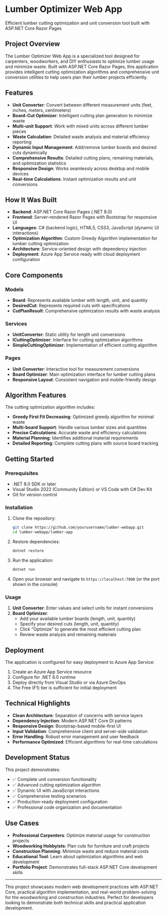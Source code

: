 # Lumber Optimizer Web App
Efficient lumber cutting optimization and unit conversion tool built with ASP.NET Core Razor Pages

## Project Overview
The Lumber Optimizer Web App is a specialized tool designed for carpenters, woodworkers, and DIY enthusiasts to optimize lumber usage and minimize waste. Built with ASP.NET Core Razor Pages, this application provides intelligent cutting optimization algorithms and comprehensive unit conversion utilities to help users plan their lumber projects efficiently.

## Features
- **Unit Converter**: Convert between different measurement units (feet, inches, meters, centimeters)
- **Board-Cut Optimizer**: Intelligent cutting plan generation to minimize waste
- **Multi-unit Support**: Work with mixed units across different lumber pieces
- **Waste Calculation**: Detailed waste analysis and material efficiency reporting
- **Dynamic Input Management**: Add/remove lumber boards and desired cuts dynamically
- **Comprehensive Results**: Detailed cutting plans, remaining materials, and optimization statistics
- **Responsive Design**: Works seamlessly across desktop and mobile devices
- **Real-time Calculations**: Instant optimization results and unit conversions

## How It Was Built
- **Backend**: ASP.NET Core Razor Pages (.NET 8.0)
- **Frontend**: Server-rendered Razor Pages with Bootstrap for responsive UI
- **Languages**: C# (backend logic), HTML5, CSS3, JavaScript (dynamic UI interactions)
- **Optimization Algorithm**: Custom Greedy Algorithm implementation for lumber cutting optimization
- **Architecture**: Service-oriented design with dependency injection
- **Deployment**: Azure App Service ready with cloud deployment configuration

## Core Components

### Models
- **Board**: Represents available lumber with length, unit, and quantity
- **DesiredCut**: Represents required cuts with specifications
- **CutPlanResult**: Comprehensive optimization results with waste analysis

### Services
- **UnitConverter**: Static utility for length unit conversions
- **ICuttingOptimizer**: Interface for cutting optimization algorithms
- **SimpleCuttingOptimizer**: Implementation of efficient cutting algorithm

### Pages
- **Unit Converter**: Interactive tool for measurement conversions
- **Board Optimizer**: Main optimization interface for lumber cutting plans
- **Responsive Layout**: Consistent navigation and mobile-friendly design

## Algorithm Features
The cutting optimization algorithm includes:
- **Greedy First Fit Decreasing**: Optimized greedy algorithm for minimal waste
- **Multi-board Support**: Handle various lumber sizes and quantities
- **Precise Calculations**: Accurate waste and efficiency calculations
- **Material Planning**: Identifies additional material requirements
- **Detailed Reporting**: Complete cutting plans with source board tracking

## Getting Started

### Prerequisites
- .NET 8.0 SDK or later
- Visual Studio 2022 (Community Edition) or VS Code with C# Dev Kit
- Git for version control

### Installation
1. Clone the repository:
   ```bash
   git clone https://github.com/yourusername/lumber-webapp.git
   cd lumber-webapp/lumber-app
   ```

2. Restore dependencies:
   ```bash
   dotnet restore
   ```

3. Run the application:
   ```bash
   dotnet run
   ```

4. Open your browser and navigate to `https://localhost:7000` (or the port shown in the console)

### Usage
1. **Unit Converter**: Enter values and select units for instant conversions
2. **Board Optimizer**: 
   - Add your available lumber boards (length, unit, quantity)
   - Specify your desired cuts (length, unit, quantity)
   - Click "Optimize" to generate the most efficient cutting plan
   - Review waste analysis and remaining materials

## Deployment
The application is configured for easy deployment to Azure App Service:

1. Create an Azure App Service resource
2. Configure for .NET 8.0 runtime
3. Deploy directly from Visual Studio or via Azure DevOps
4. The Free (F1) tier is sufficient for initial deployment

## Technical Highlights
- **Clean Architecture**: Separation of concerns with service layers
- **Dependency Injection**: Modern ASP.NET Core DI patterns
- **Responsive Design**: Bootstrap-based mobile-first UI
- **Input Validation**: Comprehensive client and server-side validation
- **Error Handling**: Robust error management and user feedback
- **Performance Optimized**: Efficient algorithms for real-time calculations

## Development Status
This project demonstrates:
- ✅ Complete unit conversion functionality
- ✅ Advanced cutting optimization algorithm
- ✅ Dynamic UI with JavaScript interactions
- ✅ Comprehensive testing scenarios
- ✅ Production-ready deployment configuration
- ✅ Professional code organization and documentation

## Use Cases
- **Professional Carpenters**: Optimize material usage for construction projects
- **Woodworking Hobbyists**: Plan cuts for furniture and craft projects
- **Construction Planning**: Minimize waste and reduce material costs
- **Educational Tool**: Learn about optimization algorithms and web development
- **Portfolio Project**: Demonstrates full-stack ASP.NET Core development skills

---

This project showcases modern web development practices with ASP.NET Core, practical algorithm implementation, and real-world problem-solving for the woodworking and construction industries. Perfect for developers looking to demonstrate both technical skills and practical application development.
